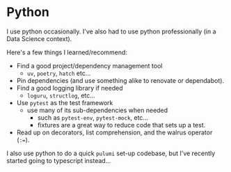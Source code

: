 # Python

I use python occasionally. I've also had to use python professionally (in a Data Science context).

Here's a few things I learned/recommend:

- Find a good project/dependency management tool
  - `uv`, `poetry`, `hatch` etc...
- Pin dependencies (and use something alike to renovate or dependabot).
- Find a good logging library if needed
  - `loguru`, `structlog`, etc...
- Use `pytest` as the test framework
  - use many of its sub-dependencies when needed
    - such as `pytest-env`, `pytest-mock`, etc...
    - fixtures are a great way to reduce code that sets up a test.
- Read up on decorators, list comprehension, and the walrus operator (`:=`).


I also use python to do a quick `pulumi` set-up codebase, but I've recently started going to typescript instead...